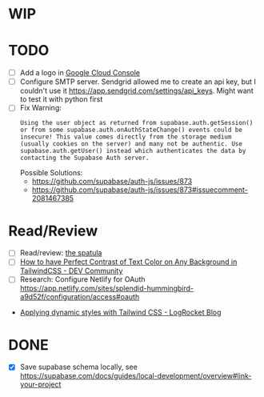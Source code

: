 # WIP

# TODO

- [ ] Add a logo in [Google Cloud Console](https://console.cloud.google.com/apis/credentials/consent/edit;newAppInternalUser=false?project=wherehowhy-1541494745810)
- [ ] Configure SMTP server. Sendgrid allowed me to create an api key, but I couldn't use it https://app.sendgrid.com/settings/api_keys. Might want to test it with python first
- [ ] Fix Warning:
  ```
  Using the user object as returned from supabase.auth.getSession() or from some supabase.auth.onAuthStateChange() events could be insecure! This value comes directly from the storage medium (usually cookies on the server) and many not be authentic. Use supabase.auth.getUser() instead which authenticates the data by contacting the Supabase Auth server.
  ```
  Possible Solutions:
  - https://github.com/supabase/auth-js/issues/873
  - https://github.com/supabase/auth-js/issues/873#issuecomment-2081467385

# Read/Review

- [ ] Read/review: [the spatula](https://www.thespatula.io/svelte/sveltekit_supabase/)
- [ ] [How to have Perfect Contrast of Text Color on Any Background in TailwindCSS - DEV Community](https://dev.to/didof/how-to-have-perfect-contrast-of-text-color-on-any-background-in-tailwindcss-4cbh)
- [ ] Research: Configure Netlify for OAuth https://app.netlify.com/sites/splendid-hummingbird-a9d52f/configuration/access#oauth
- [Applying dynamic styles with Tailwind CSS - LogRocket Blog](https://blog.logrocket.com/applying-dynamic-styles-tailwind-css/)

# DONE

- [x] Save supabase schema locally, see https://supabase.com/docs/guides/local-development/overview#link-your-project

